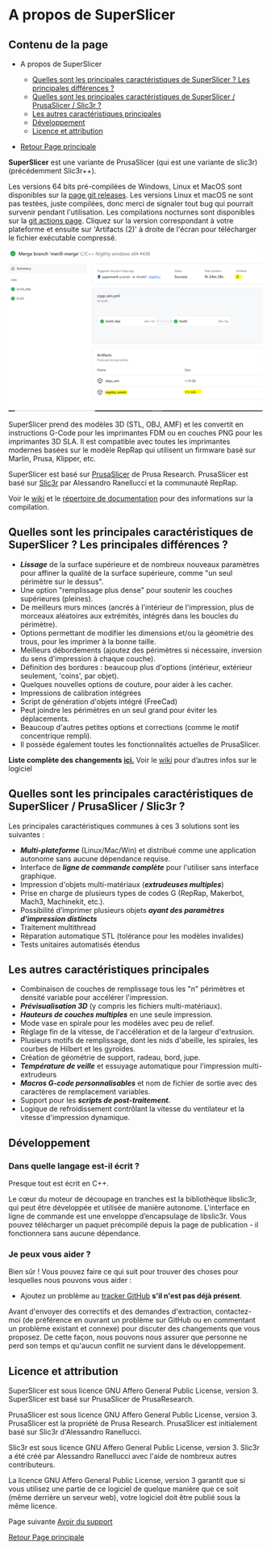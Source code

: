 # A propos de SuperSlicer

## Contenu de la page

* A propos de SuperSlicer
	* [Quelles sont les principales caractéristiques de SuperSlicer ? Les principales différences ?](#quelles-sont-les-principales-caractéristiques-de-superslicer--les-principales-différences-)
	* [Quelles sont les principales caractéristiques de SuperSlicer / PrusaSlicer / Slic3r ?](#quelles-sont-les-principales-caractéristiques-de-superslicer--prusaSlicer--slic3r-) 
	* [Les autres caractéristiques principales](#les-autres-caractéristiques-principales)
	* [Développement](#développement)
	* [Licence et attribution](#licence-et-attribution)

* [Retour Page principale](../superslicer.md)


**SuperSlicer** est une variante de PrusaSlicer (qui est une variante de slic3r) (précédemment Slic3r++).

Les versions 64 bits pré-compilées de Windows, Linux et MacOS sont disponibles sur la [page git releases](https://github.com/supermerill/SuperSlicer/releases). Les versions Linux et macOS ne sont pas testées, juste compilées, donc merci de signaler tout bug qui pourrait survenir pendant l'utilisation. Les compilations nocturnes sont disponibles sur la [git actions page](https://github.com/supermerill/SuperSlicer/actions). Cliquez sur la version correspondant à votre plateforme et ensuite sur 'Artifacts (2)' à droite de l'écran pour télécharger le fichier exécutable compressé.

![artifacts](images/001.png)

SuperSlicer prend des modèles 3D (STL, OBJ, AMF) et les convertit en instructions G-Code pour les imprimantes FDM ou en couches PNG pour les imprimantes 3D SLA. Il est compatible avec toutes les imprimantes modernes basées sur le modèle RepRap qui utilisent un firmware basé sur Marlin, Prusa, Klipper, etc.

SuperSlicer est basé sur [PrusaSlicer](https://github.com/prusa3d/PrusaSlicer) de Prusa Research. PrusaSlicer est basé sur [Slic3r](https://github.com/Slic3r/Slic3r) par Alessandro Ranellucci et la communauté RepRap.

Voir le [wiki](https://github.com/supermerill/SuperSlicer/wiki) et le [répertoire de documentation](https://github.com/supermerill/SuperSlicer/tree/master/doc) pour des informations sur la compilation.

## Quelles sont les principales caractéristiques de SuperSlicer ? Les principales différences ?

- ***Lissage*** de la surface supérieure et de nombreux nouveaux paramètres pour affiner la qualité de la surface supérieure, comme "un seul périmètre sur le dessus".
- Une option "remplissage plus dense" pour soutenir les couches supérieures (pleines).
- De meilleurs murs minces (ancrés à l'intérieur de l'impression, plus de morceaux aléatoires aux extrémités, intégrés dans les boucles du périmètre).
- Options permettant de modifier les dimensions et/ou la géométrie des trous, pour les imprimer à la bonne taille.
- Meilleurs débordements (ajoutez des périmètres si nécessaire, inversion du sens d'impression à chaque couche).
- Définition des bordures : beaucoup plus d'options (intérieur, extérieur seulement, 'coins', par objet).
- Quelques nouvelles options de couture, pour aider à les cacher.
- Impressions de calibration intégrées 
- Script de génération d'objets intégré (FreeCad) 
- Peut joindre les périmètres en un seul grand pour éviter les déplacements.
- Beaucoup d'autres petites options et corrections (comme le motif concentrique rempli). 
- Il possède également toutes les fonctionnalités actuelles de PrusaSlicer. 

**Liste complète des changements [ici.](https://github.com/supermerill/SuperSlicer/wiki)** Voir le [wiki](https://github.com/supermerill/SuperSlicer/wiki) pour d’autres infos sur le logiciel 

## Quelles sont les principales caractéristiques de SuperSlicer / PrusaSlicer / Slic3r ?

Les principales caractéristiques communes à ces 3 solutions sont les suivantes :

- ***Multi-plateforme*** (Linux/Mac/Win) et distribué comme une application autonome sans aucune dépendance requise.
- Interface de ***ligne de commande complète*** pour l'utiliser sans interface graphique.
- Impression d'objets multi-matériaux (***extrudeuses multiples***)
- Prise en charge de plusieurs types de codes G (RepRap, Makerbot, Mach3, Machinekit, etc.). 
- Possibilité d’imprimer plusieurs objets ***ayant des paramètres d'impression distincts***
- Traitement multithread
- Réparation automatique STL (tolérance pour les modèles invalides)
- Tests unitaires automatisés étendus


## Les autres caractéristiques principales
- Combinaison de couches de remplissage tous les "n" périmètres et densité variable pour accélérer l'impression.
- ***Prévisualisation 3D*** (y compris les fichiers multi-matériaux).
- ***Hauteurs de couches multiples*** en une seule impression.
- Mode vase en spirale pour les modèles avec peu de  relief.
- Réglage fin de la vitesse, de l'accélération et de la largeur d'extrusion.
- Plusieurs motifs de remplissage, dont les nids d'abeille, les spirales, les courbes de Hilbert et les gyroïdes.
- Création de géométrie de support, radeau, bord, jupe.
- ***Température de veille*** et essuyage automatique pour l'impression multi-extrudeurs
- ***Macros G-code personnalisables*** et nom de fichier de sortie avec des caractères de remplacement variables.
- Support pour les ***scripts de post-traitement.***
- Logique de refroidissement contrôlant la vitesse du ventilateur et la vitesse d'impression dynamique.


## Développement
### Dans quelle langage est-il écrit ?

Presque tout est écrit en C++.

Le cœur du moteur de découpage en tranches est la bibliothèque libslic3r, qui peut être développée et utilisée de manière autonome. L'interface en ligne de commande est une enveloppe d’encapsulage de libslic3r. Vous pouvez télécharger un paquet précompilé depuis la page de publication - il fonctionnera sans aucune dépendance.

### Je peux vous aider ?

Bien sûr ! Vous pouvez faire ce qui suit pour trouver des choses pour lesquelles nous pouvons vous aider :

- Ajoutez un problème au [tracker GitHub](https://github.com/supermerill/SuperSlicer/issues) **s'il n'est pas déjà présent**. 

Avant d'envoyer des correctifs et des demandes d'extraction, contactez-moi (de préférence en ouvrant un problème sur GitHub ou en commentant un problème existant et connexe) pour discuter des changements que vous proposez. De cette façon, nous pouvons nous assurer que personne ne perd son temps et qu'aucun conflit ne survient dans le développement.


## Licence et attribution

SuperSlicer est sous licence GNU Affero General Public License, version 3. SuperSlicer est basé sur PrusaSlicer de PrusaResearch.

PrusaSlicer est sous licence GNU Affero General Public License, version 3. PrusaSlicer est la propriété de Prusa Research. PrusaSlicer est initialement basé sur Slic3r d'Alessandro Ranellucci.

Slic3r est sous licence GNU Affero General Public License, version 3. Slic3r a été créé par Alessandro Ranellucci avec l'aide de nombreux autres contributeurs.

La licence GNU Affero General Public License, version 3 garantit que si vous utilisez une partie de ce logiciel de quelque manière que ce soit (même derrière un serveur web), votre logiciel doit être publié sous la même licence.


Page suivante  [Avoir du support](../getting-support.md)

[Retour Page principale](../superslicer.md)
